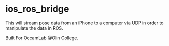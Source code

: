 # ios_ros_bridge

This will stream pose data from an iPhone to a computer via UDP in order to manipulate the data in ROS.

Built For OccamLab @Olin College.

